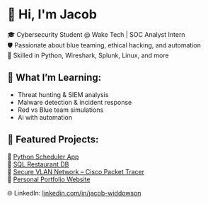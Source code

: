 # 👋 Hi, I'm Jacob

🎓 Cybersecurity Student @ Wake Tech | SOC Analyst Intern  
🛡️ Passionate about blue teaming, ethical hacking, and automation  
🔧 Skilled in Python, Wireshark, Splunk, Linux, and more

## 🧠 What I’m Learning:
- Threat hunting & SIEM analysis
- Malware detection & incident response
- Red vs Blue team simulations
- Ai with automation

## 📂 Featured Projects:
🔹 [Python Scheduler App](https://github.com/jbwiddowson/Python-Scheduling-App)  
🔹 [SQL Restaurant DB](https://github.com/jbwiddowson/Resturant-Data-Base)  
🔹 [Secure VLAN Network – Cisco Packet Tracer](link-to-repo)  
🔹 [Personal Portfolio Website](https://github.com/jbwiddowson/HTML-Website)
  
🌐 LinkedIn: [linkedin.com/in/jacob-widdowson](linkedin.com/in/jacob-widdowson)

